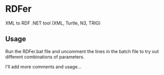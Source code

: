 RDFer
=====

XML to RDF .NET tool (XML, Turtle, N3, TRIG)

Usage
-----
Run the RDFer.bat file and uncomment the lines in the batch file to try out different combinations of parameters.

I'll add more comments and usage...